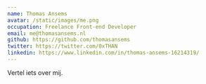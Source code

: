 ```yaml
---
name: Thomas Ansems
avatar: /static/images/me.png
occupation: Freelance Front-end Developer
email: me@thomasansems.nl
github: https://github.com/thomasansems
twitter: https://twitter.com/0xTHAN
linkedin: https://www.linkedin.com/in/thomas-ansems-16214319/
---
```


Vertel iets over mij.
